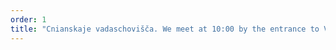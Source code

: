 ```yaml
---
order: 1
title: "Cnianskaje vadaschovišča. We meet at 10:00 by the entrance to Vitalur shop -> <a href='https://goo.gl/maps/FyaSrrMrcanHSAiu7'>how to get there</a>"
---
```

